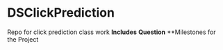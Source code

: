 # DSClickPrediction
Repo for click prediction class work
**Includes**
**Question**
**Milestones for the Project

